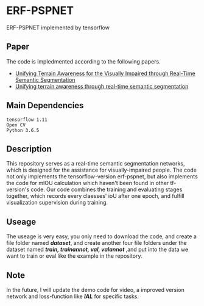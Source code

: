 # ERF-PSPNET
ERF-PSPNET implemented by tensorflow
## Paper
The code is impledmented according to the following papers.
+ [Unifying Terrain Awareness for the Visually Impaired through Real-Time Semantic Segmentation](https://www.mdpi.com/1424-8220/18/5/1506 )
+ [Unifying terrain awareness through real-time semantic segmentation](http://www.wangkaiwei.org/file/publications/iv2018_kailun.pdf )

## Main Dependencies
```
tensorflow 1.11
Open CV
Python 3.6.5
```

## Description
This repository serves as a real-time semantic segmentation networks, which is designed for the assistance for visually-impaired people. The code not only implements the tensorflow-version erf-pspnet, but also implements the code for mIOU calculation which haven't been found in other tf-version's code. Our code combines the training and evaluating stages together, which records every claesses' ioU after one epoch, and fulfill visualization supervision during training.

## Useage
The useage is very easy, you only need to download the code, and create a file folder named ***dataset***, and create another four file folders under the dataset named ***train, trainannot, val, valannot*** ,and put into the data we want to train or eval like the example in the repository.

## Note
In the future, I will update the demo code for video, a improved version network and loss-function like ***IAL*** for specific tasks.
